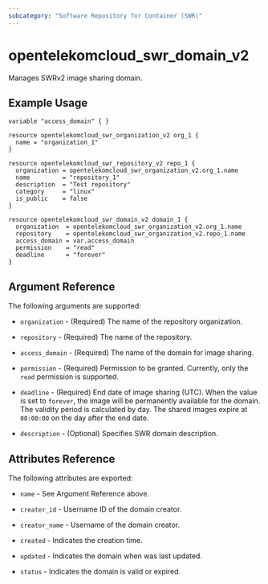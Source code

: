 ```yaml
---
subcategory: "Software Repository for Container (SWR)"
---
```


# opentelekomcloud_swr_domain_v2

Manages SWRv2 image sharing domain.

## Example Usage

```hcl
variable "access_domain" { }

resource opentelekomcloud_swr_organization_v2 org_1 {
  name = "organization_1"
}

resource opentelekomcloud_swr_repository_v2 repo_1 {
  organization = opentelekomcloud_swr_organization_v2.org_1.name
  name         = "repository_1"
  description  = "Test repository"
  category     = "linux"
  is_public    = false
}

resource opentelekomcloud_swr_domain_v2 domain_1 {
  organization  = opentelekomcloud_swr_organization_v2.org_1.name
  repository    = opentelekomcloud_swr_organization_v2.repo_1.name
  access_domain = var.access_domain
  permission    = "read"
  deadline      = "forever"
}
```

## Argument Reference

The following arguments are supported:

* `organization` - (Required) The name of the repository organization.

* `repository` - (Required) The name of the repository.

* `access_domain` - (Required) The name of the domain for image sharing.

* `permission` - (Required) Permission to be granted. Currently, only the `read` permission is supported.

* `deadline` - (Required) End date of image sharing (UTC). When the value is set to `forever`,
  the image will be permanently available for the domain. The validity period is calculated by day.
  The shared images expire at `00:00:00` on the day after the end date.

* `description` - (Optional) Specifies SWR domain description.

## Attributes Reference

The following attributes are exported:

* `name` - See Argument Reference above.

* `creater_id` - Username ID of the domain creator.

* `creator_name` - Username of the domain creator.

* `created` - Indicates the creation time.

* `updated` - Indicates the domain when was last updated.

* `status` - Indicates the domain is valid or expired.
